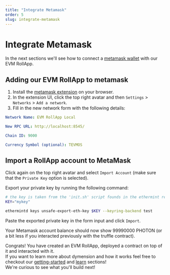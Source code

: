 ```yaml
---
title: "Integrate Metamask"
order: 5
slug: integrate-metamask
---
```


# Integrate Metamask

In the next sections we'll see how to connect a [metamask wallet](https://metamask.io/) with our EVM RollApp.

## Adding our EVM RollApp to metamask

1. Install the [metamask extension](https://chrome.google.com/webstore/detail/metamask/nkbihfbeogaeaoehlefnkodbefgpgknn?hl=en) on your browser.
2. In the extension UI, click the top right avatar and then `Settings` > `Networks` > `Add a network`.
3. Fill in the new network form with the following details:

```yaml
Network Name: EVM RollApp Local

New RPC URL: http://localhost:8545/

Chain ID: 9000

Currency Symbol (optional): TEVMOS
```

## Import a RollApp account to MetaMask

Click again on the top right avatar and select `Import Account` (make sure that the `Private Key` option is selected).

Export your private key by running the following command:

```sh
# the key is taken from the 'init.sh' script founds in the ethermint repo.
KEY="mykey"

ethermintd keys unsafe-export-eth-key $KEY --keyring-backend test
```

Paste the exported private key in the form input and click `Import`.

Your Metamask account balance should now show 99990000 PHOTON (or a bit less if you interacted previously with the truffle contract).<br/>

Congrats! You have created an EVM RollApp, deployed a contract on top of it and interacted with it.<br/>
If you want to learn more about dymension and how it works feel free to checkout our [getting-started](../../index.md) and [learn](../../learn/modular-intro.md) sections!<br/>
We're curious to see what you'll build next!<br/>
